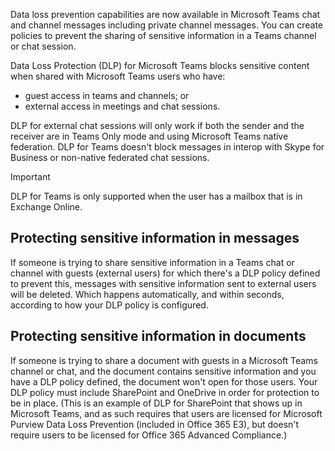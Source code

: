 Data loss prevention capabilities are now available in Microsoft Teams chat and channel messages including private channel messages. You can create policies to prevent the sharing of sensitive information in a Teams channel or chat session.

Data Loss Protection (DLP) for Microsoft Teams blocks sensitive content when shared with Microsoft Teams users who have:

- guest access in teams and channels; or
- external access in meetings and chat sessions.

DLP for external chat sessions will only work if both the sender and the receiver are in Teams Only mode and using Microsoft Teams native federation. DLP for Teams doesn't block messages in interop with Skype for Business or non-native federated chat sessions.

> [!IMPORTANT]
> DLP for Teams is only supported when the user has a mailbox that is in Exchange Online.

## Protecting sensitive information in messages

If someone is trying to share sensitive information in a Teams chat or channel with guests (external users) for which there's a DLP policy defined to prevent this, messages with sensitive information sent to external users will be deleted. Which happens automatically, and within seconds, according to how your DLP policy is configured.

## Protecting sensitive information in documents

If someone is trying to share a document with guests in a Microsoft Teams channel or chat, and the document contains sensitive information and you have a DLP policy defined, the document won't open for those users. Your DLP policy must include SharePoint and OneDrive in order for protection to be in place. (This is an example of DLP for SharePoint that shows up in Microsoft Teams, and as such requires that users are licensed for Microsoft Purview Data Loss Prevention (included in Office 365 E3), but doesn't require users to be licensed for Office 365 Advanced Compliance.)
